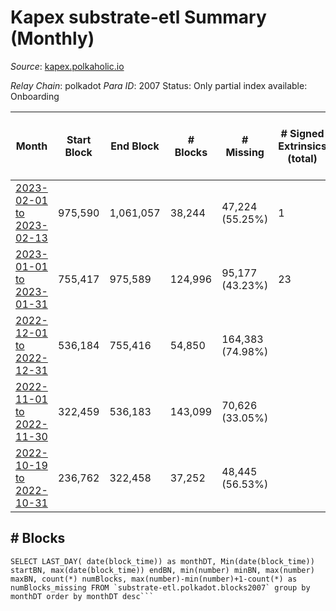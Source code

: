 # Kapex substrate-etl Summary (Monthly)

_Source_: [kapex.polkaholic.io](https://kapex.polkaholic.io)

*Relay Chain*: polkadot
*Para ID*: 2007
Status: Only partial index available: Onboarding


| Month | Start Block | End Block | # Blocks | # Missing | # Signed Extrinsics (total) | # Active Accounts (avg) | # Addresses with Balances (max) | Issues |
| ----- | ----------- | --------- | -------- | --------- | --------------------------- | ----------------------- | ------------------------------- | ------ |
| [2023-02-01 to 2023-02-13](/substrate-etl/polkadot/2007-kapex/2023-02-13.md) | 975,590 | 1,061,057 | 38,244 | 47,224 (55.25%) | 1 |  | 1,054 | - | 
| [2023-01-01 to 2023-01-31](/substrate-etl/polkadot/2007-kapex/2023-01-31.md) | 755,417 | 975,589 | 124,996 | 95,177 (43.23%) | 23 |  | 1,052 | - | 
| [2022-12-01 to 2022-12-31](/substrate-etl/polkadot/2007-kapex/2022-12-31.md) | 536,184 | 755,416 | 54,850 | 164,383 (74.98%) |  |  | 3 | - | 
| [2022-11-01 to 2022-11-30](/substrate-etl/polkadot/2007-kapex/2022-11-30.md) | 322,459 | 536,183 | 143,099 | 70,626 (33.05%) |  |  | 3 | - | 
| [2022-10-19 to 2022-10-31](/substrate-etl/polkadot/2007-kapex/2022-10-31.md) | 236,762 | 322,458 | 37,252 | 48,445 (56.53%) |  |  | 3 | - | 

## # Blocks
```
SELECT LAST_DAY( date(block_time)) as monthDT, Min(date(block_time)) startBN, max(date(block_time)) endBN, min(number) minBN, max(number) maxBN, count(*) numBlocks, max(number)-min(number)+1-count(*) as numBlocks_missing FROM `substrate-etl.polkadot.blocks2007` group by monthDT order by monthDT desc```

